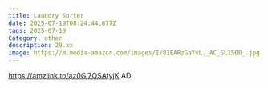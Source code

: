 ```yaml
---
title: Laundry Sorter
date: 2025-07-19T08:24:44.677Z
tags: 2025-07-19
Category: other
description: 29.xx
image: https://m.media-amazon.com/images/I/81EARzGaYvL._AC_SL1500_.jpg
---
```

https://amzlink.to/az0Gi7QSAtyjK
AD